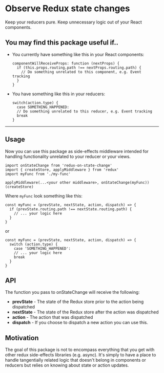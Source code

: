 # Observe Redux state changes

Keep your reducers pure. Keep unnecessary logic out of your React components. 

## You may find this package useful if..
- You currently have something like this in your React components:

  ```
  componentWillReceiveProps: function (nextProps) {
    if (this.props.routing.path !== nextProps.routing.path) {
      // Do something unrelated to this component, e.g. Event tracking
    }
  }
  ```
- You have something like this in your reducers:

  ```
  switch(action.type) {
    case SOMETHING_HAPPENED:
    // Do something unrelated to this reducer, e.g. Event tracking
    break
  }
  ```
---

## Usage
Now you can use this package as side-effects middleware intended for handling functionality unrelated to your reducer or your views.

```
import onStateChange from 'redux-on-state-change'
import { createStore, applyMiddleware } from 'redux'
import myFunc from './my-func'

applyMiddleware(...<your other middleware>, onStateChange(myFunc))(createStore)

```

Where `myFunc` look something like this:

```
const myFunc = (prevState, nextState, action, dispatch) => {
  if (prevState.routing.path !== nextState.routing.path) {
    // ... your logic here
  }
}
```
or
```
const myFunc = (prevState, nextState, action, dispatch) => {
  switch (action.type) {
    case 'SOMETHING_HAPPENED':
    // ... your logic here
    break
  }
}
```


API
---
The function you pass to onStateChange will receive the following:

- **prevState** - The state of the Redux store prior to the action being dispatched
- **nextState** - The state of the Redux store after the action was dispatched
- **action** - The action that was dispatched
- **dispatch** - If you choose to dispatch a new action you can use this.

Motivation
---
The goal of this package is not to encompass everything that you get with other redux side-effects libraries (e.g. async). It's simply to have a place to handle tangentially related logic that doesn't belong in components or reducers but relies on knowing about state or action updates.
